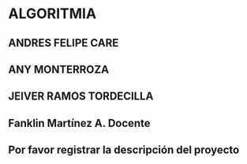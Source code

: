 # ALGORITMIA
## ANDRES FELIPE CARE
## ANY MONTERROZA
## JEIVER RAMOS TORDECILLA
## Fanklin Martínez A. Docente
## Por favor registrar la descripción del proyecto
